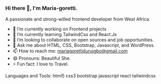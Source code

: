 ### Hi there 👋, I'm Maria-goretti.

A passionate and strong-willed frontend developer from West Africa.

- 🔭 I’m currently working on Frontend projects
- 🌱 I’m currently learning TailwindCss and React.Js
- 👯 I’m looking to collaborate on open sources and job opportunities.
- 💬 Ask me about HTML, CSS, Bootstrap, Javascript, and WordPress.
- 📫 How to reach me: mariagorettiduruigbo@gmail.com
- 😄 Pronouns: Beautiful She.
- ⚡ Fun fact: I love to Travel.



Languages and Tools:
html5 css3 bootstrap javascript react tailwindcss


